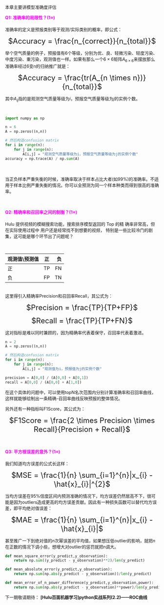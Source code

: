 本章主要讲模型准确度评估

**<font color = Magenta>Q1: 准确率的局限性？(1⭐)</font>**

准确率的定义是预报类别等于观测/实际类别的概率，即公式：

<font size =5><center>$Accuracy = \frac{n_{correct}}{n_{total}}$</font></center>

举个空气质量的例子，预报值有6个等级，分别为优、良、轻微污染、轻度污染、中度污染、重污染，观测值也一样。如果有那么一个$6 \times 6$矩阵$A_{6 \times 6}$来摆放那么准确率经过6变n的归纳推广就是：

<font size =5><center>$Accuracy = \frac{tr(A_{n \times n})}{n_{total}}$</font></center>

其中$A_{ij}$指的是观测空气质量等级为$i$，预报空气质量等级为$j$的实例个数。

<br>

```Python
import numpy as np

n = 6
A = np.zeros((n,n))

# 然后构造confusion matrix
for i in range(n):
    for j in range(n):
        A[i,j] = "观测空气质量等级为i，预报空气质量等级为j的实例个数"
accuracy = np.trace(A) / np.sum(A)
```

<br><br>
当正负样本严重失衡的时候，准确率取决于样本占比大者(如99%)的准确率。不适用于样本比例严重失衡的情况。你可以全预测为同一个样本种类而得到很高的准确率。

<br><br>
**<font color = Magenta>Q2: 精确率和召回率之间的制衡？(1⭐)</font>**

Hulu 提供视频的模糊搜索功能，搜索排序模型返回的 Top 的精
确率非常高，但在实际使用过程中 用户还是经常找不到想要的视频，
特别是一些比较冷门的剧集，这可能是哪个环节出了问题呢？

<br>

| 观测值\预测值| 正 |   负 |
| :----- | :--: | -----: |
| 正     |  TP  |     FN |
| 负     |  FP  |     TN |

\
这里得引入精确率Precision和召回率Recall，其公式为：

<font size =5><center>$Precision = \frac{TP}{TP+FP}$</center></font>

<font size =5><center>$Recall = \frac{TP}{TP+FN}$</center></font>

这对指标是难以同时兼顾的，因为精确率代表着保守，召回率代表着激进。

```Python
n = 2
A = np.zeros((n,n))

# 然后构造confusion matrix
for i in range(n):
    for j in range(n):
        A[i,j] = "观测值为i，预报值为j的实例个数"

precision = A[0,0] / (A[0,0] + A[0,1])
recall = A[0,0] / (A[0,0] + A[1,0])
```

在这个具体的问题中，可以使用topN名次范围内分别计算准确率和召回率曲线，这样就能够绘制出一条精确-召回率曲线反映预报的整体情况。

另外还有一种指标叫F1Score，其公式为：

<font size =5><center>$F1Score = \frac{2 \times Precision \times Recall}{Precision + Recall}$</center></font>

<br><br>
**<font color = Magenta>Q3: 平方根误差的意外？(1⭐)</font>**

我们知道均方误差的公式长这样：

<font size =5><center>$MSE = \frac{1}{n} \sum_{i=1}^{n}|x_{i} - \hat{x}_{i}|^{2}$</center></font>

当均方误差在95%信度区间内预测准确的情况下，均方误差仍然居高不下，很可能是因为outliers造成更高的均方误差贡献。因此有一种损失函数可以替代均方误差，即平均绝对值误差：

<font size =5><center>$MAE = \frac{1}{n} \sum_{i=1}^{n}|x_{i} - \hat{x}_{i}|$</center></font>

甚至推广一下到绝对值的$n$次幂误差的平均值，如果想压低outlier的影响，就把$n$在正数的情况下调小些，想增大对outlier的惩罚就把n调大。

```Python
def mean_square_error(y_predict,y_observation):
    return np.sum((y_predict - y_observation)**2)/len(y_predict)

def mean_absolute_error(y_predict,y_observation):
    return np.sum(np.abs(y_predict - y_observation))/len(y_predict)

def mean_error_of_n_power_difference(y_predict,y_observation,power):
    return np.sum(np.abs(y_predict - y_observation)**power)/len(y_predict)
```

下一期敬请期待：
**[Hulu百面机器学习]python实战系列(2.2)——ROC曲线**
